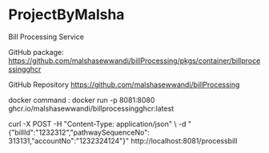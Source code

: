 # ProjectByMalsha

Bill Processing Service

GitHub package:
https://github.com/malshasewwandi/billProcessing/pkgs/container/billprocessingghcr

GitHub Repository 
https://github.com/malshasewwandi/billProcessing

docker command :
docker run -p 8081:8080 ghcr.io/malshasewwandi/billprocessingghcr:latest


curl -X POST -H "Content-Type: application/json" \ -d "{\"billId\":\"1232312\",\"pathwaySequenceNo\": 313131,\"accountNo\":\"1232324124\"}" http://localhost:8081/processbill
